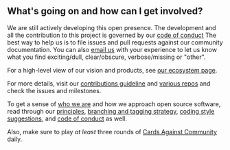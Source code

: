 ## What's going on and how can I get involved?

We are still actively developing this open presence. The development and all the contribution to this project is governed by our [code of conduct](CODE-OF-CONDUCT.md) The best way to help us is to file issues and pull requests against our community documentation. You can also [email us](mailto:andrewl@mozillafoundation.org?Subject=Getting%20Involved) with your experience to let us know what you find exciting/dull, clear/obscure, verbose/missing or "other".

For a high-level view of our vision and products, see [our ecosystem page](coral_ecosystem.md).

For more details, visit our [contributions guideline](/contributions/index.md) and [various repos](https://github.com/coralproject) and check the issues and milestones.

To get a sense of [who we are](http://community.coralproject.net/) and how we approach open source software, read through our [principles](/contributions/PRINCIPLES.md), [branching and tagging strategy](/contributions/BRANCHES-AND-TAGS.md), [coding style suggestions](CODE-STYLES.md), and [code of conduct](CODE-OF-CONDUCT.md) as well.

Also, make sure to play _at least_ three rounds of [Cards Against Community](cards) daily.
